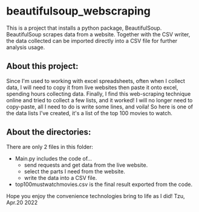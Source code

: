 # beautifulsoup_webscraping
This is a project that installs a python package, BeautifulSoup. BeautifulSoup scrapes data from a website. Together with the CSV writer, the data collected can be imported directly into a CSV file for further analysis usage.


## About this project:
Since I'm used to working with excel spreadsheets, often when I collect data, I will need to copy it from live websites then paste it onto excel, spending hours collecting data.
Finally, I find this web-scraping technique online and tried to collect a few lists, and it worked! I will no longer need to copy-paste, all I need to do is write some lines, and voila! 
So here is one of the data lists I've created, it's a list of the top 100 movies to watch. 


## About the directories:
There are only 2 files in this folder:
- Main.py includes the code of...
  - send requests and get data from the live website.
  - select the parts I need from the website.
  - write the data into a CSV file.
- top100mustwatchmovies.csv is the final result exported from the code.



Hope you enjoy the convenience technologies bring to life as I did! Tzu, Apr.20 2022
